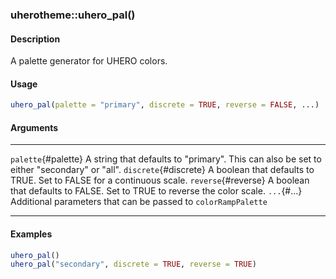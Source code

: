 ### uherotheme::uhero_pal()

#### Description

A palette generator for UHERO colors.

#### Usage

``` R
uhero_pal(palette = "primary", discrete = TRUE, reverse = FALSE, ...)
```

#### Arguments

  ----------------------- -------------------------------------------------------------------------------------------------
  `palette`{#palette}     A string that defaults to \"primary\". This can also be set to either \"secondary\" or \"all\".
  `discrete`{#discrete}   A boolean that defaults to TRUE. Set to FALSE for a continuous scale.
  `reverse`{#reverse}     A boolean that defaults to FALSE. Set to TRUE to reverse the color scale.
  `...`{#...}             Additional parameters that can be passed to `colorRampPalette`
  ----------------------- -------------------------------------------------------------------------------------------------

#### Examples

``` R
uhero_pal()
uhero_pal("secondary", discrete = TRUE, reverse = TRUE)
```
